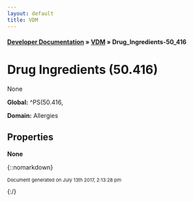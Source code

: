 ```yaml
---
layout: default
title: VDM
---
```


#### [Developer Documentation](../index) &#187; [VDM](TableOfContents) &#187; Drug_Ingredients-50_416<br/>
<a name="top"></a>
# Drug Ingredients (50.416)
None

**Global:** ^PS(50.416,

**Domain:** Allergies

## Properties

<strong>None</strong>


{::nomarkdown} <br/><p style="font-size: 11px">Document generated on July 13th 2017, 2:13:28 pm</p>{:/}